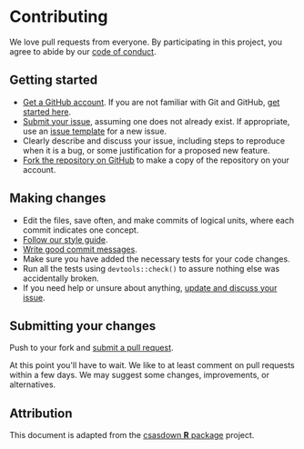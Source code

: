 # Contributing

We love pull requests from everyone.
By participating in this project,
you agree to abide by our [code of conduct](CONDUCT.md).

## Getting started

* [Get a GitHub account](https://github.com/signup/free).
If you are not familiar with Git and GitHub,
[get started here](http://happygitwithr.com/).
* [Submit your issue](https://github.com/grinnellm/SpawnIndex/issues/),
assuming one does not already exist.
If appropriate, use an
[issue template](https://github.com/grinnellm/SpawnIndex/issues/new/choose)
for a new issue.
* Clearly describe and discuss your issue,
including steps to reproduce when it is a bug,
or some justification for a proposed new feature.
* [Fork the repository on GitHub](https://github.com/grinnellm/SpawnIndex/#fork-destination-box)
to make a copy of the repository on your account.

## Making changes

* Edit the files, save often, and make commits of logical units,
where each commit indicates one concept.
* [Follow our style guide](http://adv-r.had.co.nz/Style.html).
* [Write good commit messages](http://tbaggery.com/2008/04/19/a-note-about-git-commit-messages.html).
* Make sure you have added the necessary tests for your code changes.
* Run all the tests using `devtools::check()`
to assure nothing else was accidentally broken.
* If you need help or unsure about anything,
[update and discuss your issue](https://github.com/grinnellm/SpawnIndex/issues/).

## Submitting your changes

Push to your fork and
[submit a pull request](https://github.com/grinnellm/SpawnIndex/compare/).

At this point you'll have to wait.
We like to at least comment on pull requests within a few days.
We may suggest some changes, improvements, or alternatives.

## Attribution

This document is adapted from the 
[csasdown **R** package](https://github.com/pbs-assess/csasdown) project.
